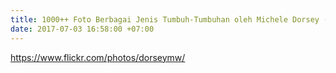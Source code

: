 ```yaml
---
title: 1000++ Foto Berbagai Jenis Tumbuh-Tumbuhan oleh Michele Dorsey (CC BY via Flickr)
date: 2017-07-03 16:58:00 +07:00
---
```


https://www.flickr.com/photos/dorseymw/
